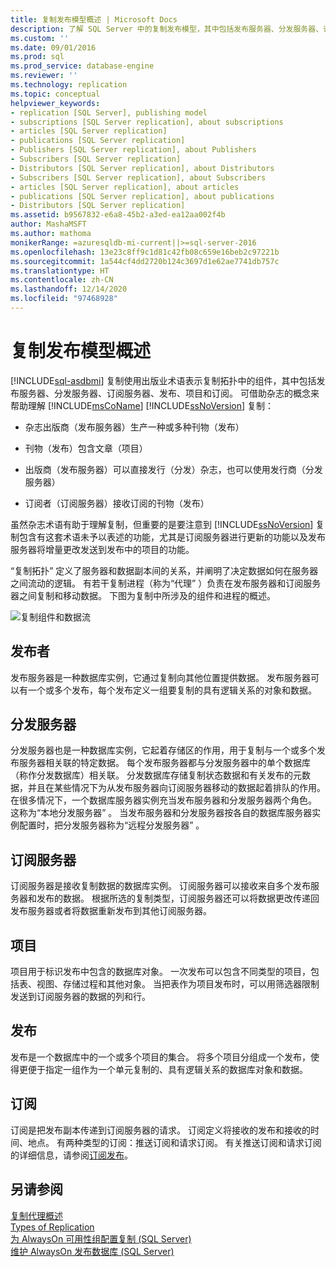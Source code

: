```yaml
---
title: 复制发布模型概述 | Microsoft Docs
description: 了解 SQL Server 中的复制发布模型，其中包括发布服务器、分发服务器、订阅服务器、发布、项目和订阅。
ms.custom: ''
ms.date: 09/01/2016
ms.prod: sql
ms.prod_service: database-engine
ms.reviewer: ''
ms.technology: replication
ms.topic: conceptual
helpviewer_keywords:
- replication [SQL Server], publishing model
- subscriptions [SQL Server replication], about subscriptions
- articles [SQL Server replication]
- publications [SQL Server replication]
- Publishers [SQL Server replication], about Publishers
- Subscribers [SQL Server replication]
- Distributors [SQL Server replication], about Distributors
- Subscribers [SQL Server replication], about Subscribers
- articles [SQL Server replication], about articles
- publications [SQL Server replication], about publications
- Distributors [SQL Server replication]
ms.assetid: b9567832-e6a8-45b2-a3ed-ea12aa002f4b
author: MashaMSFT
ms.author: mathoma
monikerRange: =azuresqldb-mi-current||>=sql-server-2016
ms.openlocfilehash: 13e23c8ff9c1d81c42fb08c659e16beb2c97221b
ms.sourcegitcommit: 1a544cf4dd2720b124c3697d1e62ae7741db757c
ms.translationtype: HT
ms.contentlocale: zh-CN
ms.lasthandoff: 12/14/2020
ms.locfileid: "97468928"
---
```

# <a name="replication-publishing-model-overview"></a>复制发布模型概述
[!INCLUDE[sql-asdbmi](../../../includes/applies-to-version/sql-asdbmi.md)]
  复制使用出版业术语表示复制拓扑中的组件，其中包括发布服务器、分发服务器、订阅服务器、发布、项目和订阅。 可借助杂志的概念来帮助理解 [!INCLUDE[msCoName](../../../includes/msconame-md.md)] [!INCLUDE[ssNoVersion](../../../includes/ssnoversion-md.md)] 复制：  
  
-   杂志出版商（发布服务器）生产一种或多种刊物（发布）  
  
-   刊物（发布）包含文章（项目）  
  
-   出版商（发布服务器）可以直接发行（分发）杂志，也可以使用发行商（分发服务器）  
  
-   订阅者（订阅服务器）接收订阅的刊物（发布）  
  
 虽然杂志术语有助于理解复制，但重要的是要注意到 [!INCLUDE[ssNoVersion](../../../includes/ssnoversion-md.md)] 复制包含有这套术语未予以表述的功能，尤其是订阅服务器进行更新的功能以及发布服务器将增量更改发送到发布中的项目的功能。  
  
 “复制拓扑”  定义了服务器和数据副本间的关系，并阐明了决定数据如何在服务器之间流动的逻辑。 有若干复制进程（称为“代理” ）负责在发布服务器和订阅服务器之间复制和移动数据。 下图为复制中所涉及的组件和进程的概述。  
  
 ![复制组件和数据流](../../../relational-databases/replication/publish/media/replintro1.gif "复制组件和数据流")  
  
## <a name="publisher"></a>发布者  
 发布服务器是一种数据库实例，它通过复制向其他位置提供数据。 发布服务器可以有一个或多个发布，每个发布定义一组要复制的具有逻辑关系的对象和数据。  
  
## <a name="distributor"></a>分发服务器  
 分发服务器也是一种数据库实例，它起着存储区的作用，用于复制与一个或多个发布服务器相关联的特定数据。 每个发布服务器都与分发服务器中的单个数据库（称作分发数据库）相关联。 分发数据库存储复制状态数据和有关发布的元数据，并且在某些情况下为从发布服务器向订阅服务器移动的数据起着排队的作用。 在很多情况下，一个数据库服务器实例充当发布服务器和分发服务器两个角色。 这称为“本地分发服务器” 。 当发布服务器和分发服务器按各自的数据库服务器实例配置时，把分发服务器称为“远程分发服务器” 。  
  
## <a name="subscribers"></a>订阅服务器  
 订阅服务器是接收复制数据的数据库实例。 订阅服务器可以接收来自多个发布服务器和发布的数据。 根据所选的复制类型，订阅服务器还可以将数据更改传递回发布服务器或者将数据重新发布到其他订阅服务器。  
  
## <a name="article"></a>项目  
 项目用于标识发布中包含的数据库对象。 一次发布可以包含不同类型的项目，包括表、视图、存储过程和其他对象。 当把表作为项目发布时，可以用筛选器限制发送到订阅服务器的数据的列和行。  
  
## <a name="publication"></a>发布  
 发布是一个数据库中的一个或多个项目的集合。 将多个项目分组成一个发布，使得更便于指定一组作为一个单元复制的、具有逻辑关系的数据库对象和数据。  
  
## <a name="subscription"></a>订阅  
 订阅是把发布副本传递到订阅服务器的请求。 订阅定义将接收的发布和接收的时间、地点。 有两种类型的订阅：推送订阅和请求订阅。 有关推送订阅和请求订阅的详细信息，请参阅[订阅发布](../../../relational-databases/replication/subscribe-to-publications.md)。  
  
## <a name="see-also"></a>另请参阅  
 [复制代理概述](../../../relational-databases/replication/agents/replication-agents-overview.md)   
 [Types of Replication](../../../relational-databases/replication/types-of-replication.md)   
 [为 AlwaysOn 可用性组配置复制 (SQL Server)](../../../database-engine/availability-groups/windows/configure-replication-for-always-on-availability-groups-sql-server.md)   
 [维护 AlwaysOn 发布数据库 (SQL Server)](../../../database-engine/availability-groups/windows/maintaining-an-always-on-publication-database-sql-server.md)  
  
  
